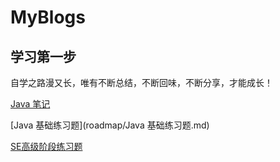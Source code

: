 # MyBlogs

## 学习第一步

自学之路漫又长，唯有不断总结，不断回味，不断分享，才能成长！

[Java 笔记](roadmap/Java笔记.md)

[Java 基础练习题](roadmap/Java 基础练习题.md)
 
[SE高级阶段练习题](roadmap/SE高级阶段练习题.md)
